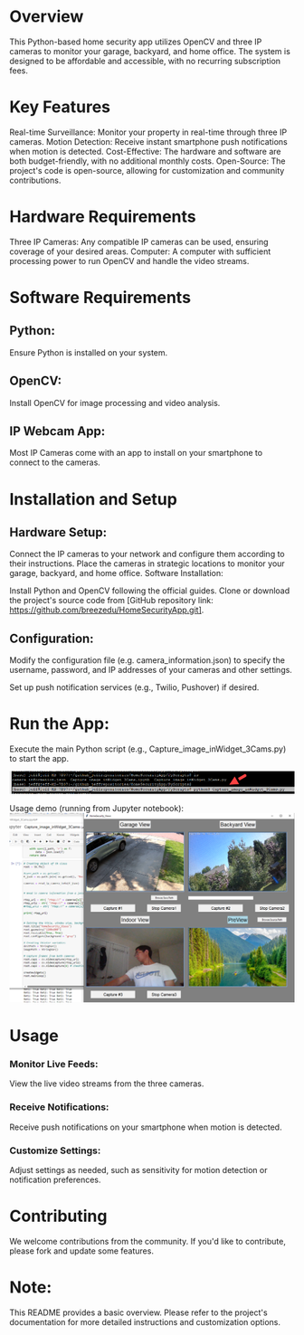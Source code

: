 # Overview

This Python-based home security app utilizes OpenCV and three IP cameras to monitor your garage, backyard, and home office. The system is designed to be affordable and accessible, with no recurring subscription fees.

# Key Features

Real-time Surveillance: Monitor your property in real-time through three IP cameras.
Motion Detection: Receive instant smartphone push notifications when motion is detected.
Cost-Effective: The hardware and software are both budget-friendly, with no additional monthly costs.
Open-Source: The project's code is open-source, allowing for customization and community contributions.

# Hardware Requirements

Three IP Cameras: Any compatible IP cameras can be used, ensuring coverage of your desired areas.
Computer: A computer with sufficient processing power to run OpenCV and handle the video streams.

# Software Requirements

## Python: 
Ensure Python is installed on your system.
## OpenCV: 
Install OpenCV for image processing and video analysis.
## IP Webcam App: 
Most IP Cameras come with an app to install on your smartphone to connect to the cameras.

# Installation and Setup

## Hardware Setup:

Connect the IP cameras to your network and configure them according to their instructions.
Place the cameras in strategic locations to monitor your garage, backyard, and home office.
Software Installation:

Install Python and OpenCV following the official guides.
Clone or download the project's source code from [GitHub repository link: https://github.com/breezedu/HomeSecurityApp.git].

## Configuration:

Modify the configuration file (e.g. camera_information.json) to specify the username, password, and IP addresses of your cameras and other settings.

Set up push notification services (e.g., Twilio, Pushover) if desired.

# Run the App:

 Execute the main Python script (e.g., Capture_image_inWidget_3Cams.py) to start the app. 

 ![Execute_image](./images/call_py_script.png) 

 Usage demo (running from Jupyter notebook): 
 ![Demo_image](./images/3cam_snapshot.png)

# Usage

### Monitor Live Feeds: 
View the live video streams from the three cameras.
### Receive Notifications: 
Receive push notifications on your smartphone when motion is detected.
### Customize Settings: 
Adjust settings as needed, such as sensitivity for motion detection or notification preferences.

# Contributing

We welcome contributions from the community. If you'd like to contribute, please fork and update some features.

# Note: 

This README provides a basic overview. Please refer to the project's documentation for more detailed instructions and customization options. 
